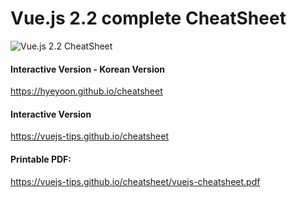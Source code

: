 # Vue.js 2.2 complete CheatSheet

![Vue.js 2.2 CheatSheet](https://cdn-images-1.medium.com/max/2000/1*EVrnnu9d-8tlLWsHU4dXlA.jpeg)

#### Interactive Version - Korean Version
https://hyeyoon.github.io/cheatsheet

#### Interactive Version
https://vuejs-tips.github.io/cheatsheet

#### Printable PDF:
https://vuejs-tips.github.io/cheatsheet/vuejs-cheatsheet.pdf
